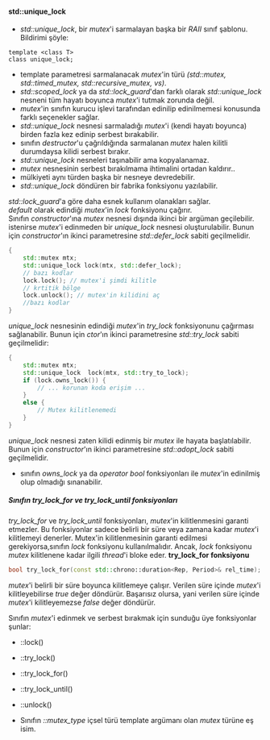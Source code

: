 #### std::unique_lock

- _std::unique_lock_,  bir _mutex_'i sarmalayan başka bir _RAII_ sınıf şablonu. Bildirimi şöyle:

```
template <class T> 
class unique_lock;
```

- template parametresi sarmalanacak _mutex_'in türü _(std::mutex, std::timed_mutex, std::recursive_mutex, vs)_. 
- _std::scoped_lock_ ya da _std::lock_guard_'dan farklı olarak _std::unique_lock_ nesneni tüm hayatı boyunca _mutex_'i tutmak zorunda değil.
- _mutex_'in sınıfın kurucu işlevi tarafından edinilip edinilmemesi konusunda farklı seçenekler sağlar.
- _std::unique_lock_ nesnesi sarmaladığı _mutex_'i (kendi hayatı boyunca) birden fazla kez edinip serbest bırakabilir.
- sınıfın _destructor_'u çağrıldığında sarmalanan _mutex_ halen kilitli durumdaysa kilidi serbest bırakır.
- _std::unique_lock_ nesneleri taşınabilir ama kopyalanamaz.
- _mutex_ nesnesinin serbest bırakılmama ihtimalini ortadan kaldırır..
- mülkiyeti aynı türden başka bir nesneye devredebilir.
- _std::unique_lock_ döndüren bir fabrika fonksiyonu yazılabilir.


_std::lock_guard_'a göre daha esnek kullanım olanakları sağlar. <br>
_default_ olarak edindiği _mutex_'in _lock_ fonksiyonu çağırır. <br>
Sınıfın _constructor_'ına _mutex_ nesnesi dışında ikinci bir argüman geçilebilir.<br>
istenirse _mutex_'i edinmeden bir _unique_lock_ nesnesi oluşturulabilir. Bunun için _constructor_'ın ikinci parametresine _std::defer_lock_ sabiti geçilmelidir.
```cpp
{
	std::mutex mtx;
	std::unique_lock lock(mtx, std::defer_lock);
	// bazı kodlar
	lock.lock(); // mutex'i şimdi kilitle
	// krtitik bölge
	lock.unlock(); // mutex'in kilidini aç
	//bazı kodlar
}
```

_unique_lock_ nesnesinin  edindiği _mutex_'in _try_lock_ fonksiyonunu çağırması sağlanabilir. Bunun için _ctor_'ın ikinci parametresine _std::try_lock_ sabiti geçilmelidir:
```cpp
{
	std::mutex mtx;
	std::unique_lock  lock(mtx, std::try_to_lock);
	if (lock.owns_lock()) {
		// ... korunan koda erişim ...
	}
	else {
		// Mutex kilitlenemedi
	}
}
```

_unique_lock_ nesnesi zaten kilidi edinmiş bir _mutex_ ile hayata başlatılabilir. Bunun için _constructor_'ın ikinci parametresine _std::adopt_lock_ sabiti geçilmelidir.<br>
+ sınıfın _owns_lock_ ya da _operator bool_ fonksiyonları ile _mutex_'in edinilmiş olup olmadığı sınanabilir. <br>

##### Sınıfın try_lock_for ve try_lock_until fonksiyonları
_try_lock_for_ ve _try_lock_until_ fonksiyonları, _mutex_'in kilitlenmesini garanti etmezler. Bu fonksiyonlar sadece belirli bir süre veya zamana kadar _mutex_'i kilitlemeyi denerler. Mutex'in kilitlenmesinin garanti edilmesi gerekiyorsa,sınıfın _lock_ fonksiyonu kullanılmalıdır. Ancak, _lock_ fonksiyonu _mutex_ kilitlenene kadar ilgili _thread_'i bloke eder.
**try_lock_for fonksiyonu**<br>
```cpp
bool try_lock_for(const std::chrono::duration<Rep, Period>& rel_time);
```
_mutex_'i belirli bir süre boyunca kilitlemeye çalışır. Verilen süre içinde _mutex_'i kilitleyebilirse _true_ değer döndürür. Başarısız olursa, yani verilen süre içinde _mutex_'i kilitleyemezse _false_ değer döndürür.

Sınıfın _mutex_'i edinmek ve serbest bırakmak için sunduğu üye fonksiyonlar şunlar:
- ::lock()
- ::try_lock()
- ::try_lock_for()
- ::try_lock_until()
- ::unlock()

- Sınıfın _::mutex_type_ içsel türü template argümanı olan _mutex_ türüne eş isim.

